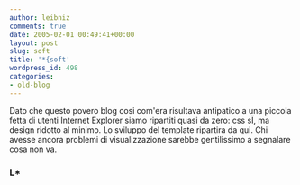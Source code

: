 ```yaml
---
author: leibniz
comments: true
date: 2005-02-01 00:49:41+00:00
layout: post
slug: soft
title: '*{soft'
wordpress_id: 498
categories:
- old-blog
---
```


Dato che questo povero blog cosi com'era risultava antipatico a una
piccola fetta di utenti Internet Explorer siamo ripartiti quasi da
zero: css sÏ, ma design ridotto al minimo. Lo sviluppo del template
ripartira da qui. Chi avesse ancora problemi di visualizzazione sarebbe
gentilissimo a segnalare cosa non va. 




### L* 
